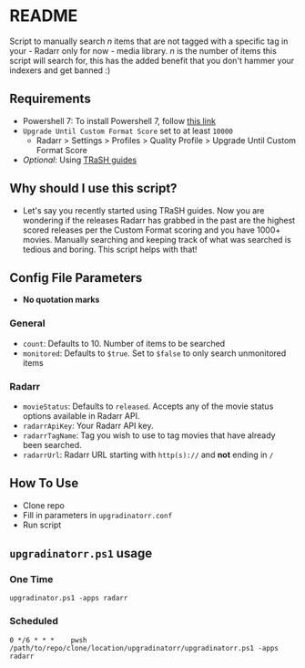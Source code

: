 # README

Script to manually search *n* items that are not tagged with a specific tag in your - Radarr only for now -  media library. *n* is the number of items this script will search for, this has the added benefit that you don't hammer your indexers and get banned :)

## Requirements

* Powershell 7: To install Powershell 7, follow [this link](https://docs.microsoft.com/en-us/powershell/scripting/install/installing-powershell-on-windows?view=powershell-7.2)
* `Upgrade Until Custom Format Score` set to at least `10000`
  * Radarr > Settings > Profiles > Quality Profile > Upgrade Until Custom Format Score
* *Optional*: Using [TRaSH guides](https://trash-guides.info/)

## Why should I use this script?

* Let's say you recently started using TRaSH guides. Now you are wondering if the releases Radarr has grabbed in the past are the highest scored releases per the Custom Format scoring and you have 1000+ movies. Manually searching and keeping track of what was searched is tedious and boring. This script helps with that!

## Config File Parameters

* **No quotation marks**

### General

* `count`: Defaults to 10. Number of items to be searched
* `monitored`: Defaults to `$true`. Set to `$false` to only search unmonitored items

### Radarr

* `movieStatus`: Defaults to `released`. Accepts any of the movie status options available in Radarr API.
* `radarrApiKey`: Your Radarr API key.
* `radarrTagName`: Tag you wish to use to tag movies that have already been searched.
* `radarrUrl`: Radarr URL starting with `http(s)://` and **not** ending in `/`

## How To Use

* Clone repo
* Fill in parameters in `upgradinatorr.conf`
* Run script

## `upgradinatorr.ps1` usage

### One Time

    upgradinator.ps1 -apps radarr

### Scheduled

    0 */6 * * *    pwsh /path/to/repo/clone/location/upgradinatorr/upgradinatorr.ps1 -apps radarr
